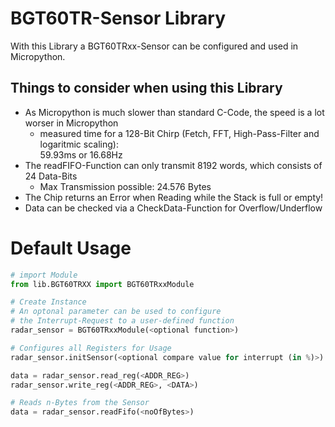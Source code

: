 # BGT60TR-Sensor Library
With this Library a BGT60TRxx-Sensor can be configured
and used in Micropython.  

## Things to consider when using this Library
- As Micropython is much slower than standard C-Code, the speed is a lot worser in Micropython
    - measured time for a 128-Bit Chirp (Fetch, FFT, High-Pass-Filter and logaritmic scaling):  
        59.93ms or 16.68Hz  
- The readFIFO-Function can only transmit 8192 words,
which consists of 24 Data-Bits
    - Max Transmission possible: 24.576 Bytes
- The Chip returns an Error when Reading while the Stack is full or empty!
- Data can be checked via a CheckData-Function for Overflow/Underflow

# Default Usage
```python
# import Module
from lib.BGT60TRXX import BGT60TRxxModule

# Create Instance
# An optonal parameter can be used to configure
# the Interrupt-Request to a user-defined function
radar_sensor = BGT60TRxxModule(<optional function>)

# Configures all Registers for Usage
radar_sensor.initSensor(<optional compare value for interrupt (in %)>)

data = radar_sensor.read_reg(<ADDR_REG>)
radar_sensor.write_reg(<ADDR_REG>, <DATA>)

# Reads n-Bytes from the Sensor
data = radar_sensor.readFifo(<noOfBytes>)
```
